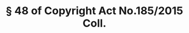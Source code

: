 ---
title: "§ 48 of Copyright Act No.185/2015 Coll."
draft: false
exceptions:
- info53n
memberstates:
- SK
score: 3
compensation:
- No compensation
remarks: |
 


link: "https://www.slov-lex.sk/pravne-predpisy/SK/ZZ/2015/185/20160701"
---